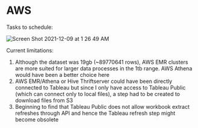 # AWS
Tasks to schedule:

![Screen Shot 2021-12-09 at 1 26 49 AM](https://user-images.githubusercontent.com/57310445/145369721-4f7d8746-b29a-40b8-b2cb-9278d2a6504b.png)


Current limitations:
1. Although the dataset was 19gb (~89770641 rows), AWS EMR clusters are more suited for larger data processes in the 1tb range. AWS Athena would have been a better choice here
2. AWS EMR/Athena or Hive Thriftserver could have been directly connected to Tableau but since I only have access to Tableau Public (which can connect only to local files), a step had to be created to download files from S3
3. Beginning to find that Tableau Public does not allow workbook extract refreshes through API and hence the Tableau refresh step might become obsolete
